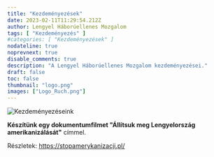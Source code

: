 ```yaml
---
title: "Kezdeményezések"
date: 2023-02-11T11:29:54.212Z
author: Lengyel Háborúellenes Mozgalom
tags: [ "Kezdeményezés" ]
#categories: [ "Kezdeményezések" ]
nodateline: true
noprevnext: true
disable_comments: true
description: "A Lengyel Háborúellenes Mozgalom kezdeményezései."
draft: false
toc: false
thumbnail: "logo.png"
images: ["Logo_Ruch.png"]
---
```

![Kezdeményezéseink](/Logo1-450x450.png)


__Készítünk egy dokumentumfilmet "Állítsuk meg Lengyelország amerikanizálását"__ címmel.


Részletek: https://stopamerykanizacji.pl/
